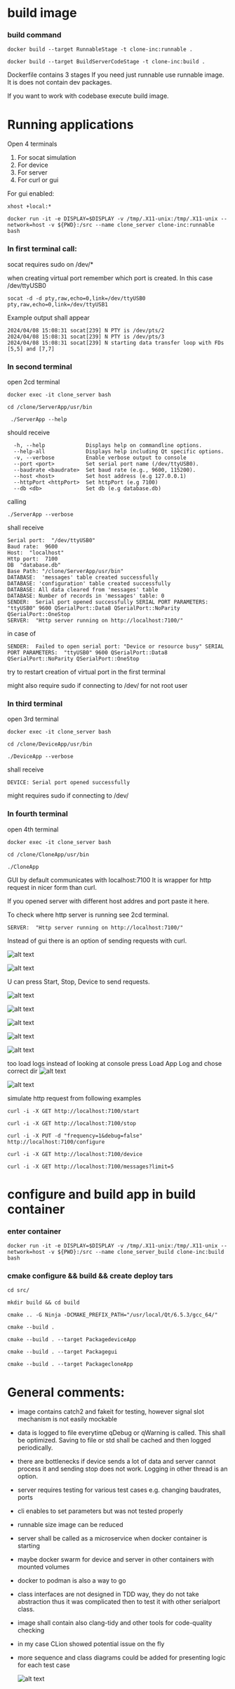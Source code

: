 # build image

### build command

```docker build --target RunnableStage -t clone-inc:runnable . ```

```docker build --target BuildServerCodeStage -t clone-inc:build . ```

Dockerfile contains 3 stages
If you need just runnable use runnable image. It is does not contain dev packages.

If you want to work with codebase execute build image.

# Running applications

Open 4 terminals

1. For socat simulation
2. For device
3. For server
4. For curl or gui

For gui enabled:

```xhost +local:*```

```docker run -it -e DISPLAY=$DISPLAY -v /tmp/.X11-unix:/tmp/.X11-unix --network=host -v ${PWD}:/src --name clone_server clone-inc:runnable bash```


### In first terminal call:

socat requires sudo on /dev/*

when creating virtual port remember which port is created. In this case /dev/ttyUSB0

```socat -d -d pty,raw,echo=0,link=/dev/ttyUSB0 pty,raw,echo=0,link=/dev/ttyUSB1```

Example output shall appear

```
2024/04/08 15:08:31 socat[239] N PTY is /dev/pts/2
2024/04/08 15:08:31 socat[239] N PTY is /dev/pts/3
2024/04/08 15:08:31 socat[239] N starting data transfer loop with FDs [5,5] and [7,7]
```

### In second terminal

open 2cd terminal

```docker exec -it clone_server bash```

```cd /clone/ServerApp/usr/bin```

``` ./ServerApp --help```

should receive

```Options:
  -h, --help             Displays help on commandline options.
  --help-all             Displays help including Qt specific options.
  -v, --verbose          Enable verbose output to console
  --port <port>          Set serial port name (/dev/ttyUSB0).
  --baudrate <baudrate>  Set baud rate (e.g., 9600, 115200).
  --host <host>          Set host address (e.g 127.0.0.1) 
  --httpPort <httpPort>  Set httpPort (e.g 7100) 
  --db <db>              Set db (e.g database.db) 
```

calling

```./ServerApp --verbose```

shall receive

```
Serial port:  "/dev/ttyUSB0"
Baud rate:  9600
Host:  "localhost"
Http port:  7100
DB  "database.db"
Base Path: "/clone/ServerApp/usr/bin"
DATABASE:  'messages' table created successfully
DATABASE: 'configuration' table created successfully
DATABASE: All data cleared from 'messages' table
DATABASE: Number of records in 'messages' table: 0
SENDER:  Serial port opened successfully SERIAL PORT PARAMETERS:  "ttyUSB0" 9600 QSerialPort::Data8 QSerialPort::NoParity QSerialPort::OneStop
SERVER:  "Http server running on http://localhost:7100/"
```

in case of

```SENDER:  Failed to open serial port: "Device or resource busy" SERIAL PORT PARAMETERS:  "ttyUSB0" 9600 QSerialPort::Data8 QSerialPort::NoParity QSerialPort::OneStop```

try to restart creation of virtual port in the first terminal

might also require sudo if connecting to /dev/ for not root user

### In third terminal

open 3rd terminal

```docker exec -it clone_server bash```

```cd /clone/DeviceApp/usr/bin```

```./DeviceApp --verbose```

shall receive

```
DEVICE: Serial port opened successfully
```

might requires sudo if connecting to /dev/

### In fourth terminal

open 4th terminal

```docker exec -it clone_server bash```

```cd /clone/CloneApp/usr/bin```

```./CloneApp```

GUI by default communicates with localhost:7100
It is wrapper for http request in nicer form than curl.

If you opened server with different host addres and port paste it here.

To check where http server is running see 2cd terminal.

```SERVER:  "Http server running on http://localhost:7100/"```

Instead of gui there is an option of sending requests with curl.

![alt text](doc/gui-application.png)

![alt text](doc/proper-setup.png)

U can press Start, Stop, Device to send requests.

![alt text](doc/start.png)

![alt text](doc/stop.png)

![alt text](doc/request-timeout.png)

![alt text](doc/request-timeout.png)

![alt text](doc/bad-request.png)

too load logs instead of looking at console press Load App Log
and chose correct dir
![alt text](doc/log-directory.png)

![alt text](doc/loaded-logs.png)

simulate http request from following examples

```curl -i -X GET http://localhost:7100/start```

```curl -i -X GET http://localhost:7100/stop```

```curl -i -X PUT -d "frequency=1&debug=false" http://localhost:7100/configure```

```curl -i -X GET http://localhost:7100/device```

```curl -i -X GET http://localhost:7100/messages?limit=5```

# configure and build app in build container

### enter container

```docker run -it -e DISPLAY=$DISPLAY -v /tmp/.X11-unix:/tmp/.X11-unix --network=host -v ${PWD}:/src --name clone_server_build clone-inc:build bash```

### cmake configure && build && create deploy tars

```cd src/ ```

```mkdir build && cd build ```

```cmake .. -G Ninja -DCMAKE_PREFIX_PATH="/usr/local/Qt/6.5.3/gcc_64/"```

``` cmake --build . ```

```cmake --build . --target PackagedeviceApp```

```cmake --build . --target Packagegui```

```cmake --build . --target PackagecloneApp```

# General comments:

- image contains catch2 and fakeit for testing, however signal slot mechanism is not easily mockable
- data is logged to file everytime qDebug or qWarning is called. This shall be optimized. Saving to file or std shall be
  cached and then logged periodically.
- there are bottlenecks if device sends a lot of data and server cannot process it and sending stop does not work.
  Logging in other thread is an option.
- server requires testing for various test cases e.g. changing baudrates, ports
- cli enables to set parameters but was not tested properly
- runnable size image can be reduced
- server shall be called as a microservice when docker container is starting
- maybe docker swarm for device and server in other containers with mounted volumes
- docker to podman is also a way to go
- class interfaces are not designed in TDD way, they do not take abstraction thus it was complicated then to test it
  with other serialport class.
- image shall contain also clang-tidy and other tools for code-quality checking
- in my case CLion showed potential issue on the fly
- more sequence and class diagrams could be added for presenting logic for each test case

  ![alt text](doc/flow.svg)



